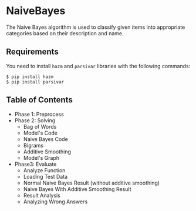 # NaiveBayes
The Naive Bayes algorithm is used to classify given items into appropriate categories based on their description and name. 

## Requirements
You need to install ```hazm``` and ```parsivar``` libraries with the following commands:
```
$ pip install hazm
$ pip install parsivar
```

## Table of Contents
- Phase 1: Preprocess
- Phase 2: Solving
    - Bag of Words
    - Model's Code
    - Naive Bayes Code
    - Bigrams
    - Additive Smoothing
    - Model's Graph
- Phase3: Evaluate
    - Analyze Function
    - Loading Test Data
    - Normal Naive Bayes Result (without additive smoothing)
    - Naive Bayes With Additive Smoothing Result
    - Result Analysis
    - Analyzing Wrong Answers
